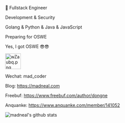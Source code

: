 
<!--
**madneal/madneal** is a ✨ _special_ ✨ repository because its `README.md` (this file) appears on your GitHub profile.

Here are some ideas to get you started:

- 🔭 I’m currently working on ...
- 🌱 I’m currently learning ...
- 👯 I’m looking to collaborate on ...
- 🤔 I’m looking for help with ...
- 💬 Ask me about ...
- 📫 How to reach me: ...
- 😄 Pronouns: ...
- ⚡ Fun fact: ...
-->

:construction_worker:  Fullstack Engineer

Development & Security

Golang & Python & Java & JavaScript

Preparing for OSWE

Yes, I got OSWE :sunglasses::sunglasses:

<img src="https://s1.ax1x.com/2020/09/06/wZaubq.png" alt="wZaubq.png" border="0" width="50" height="50"/>

Wechat: mad_coder

Blog: https://madneal.com

Freebuf: https://www.freebuf.com/author/dongne

Anquanke: https://www.anquanke.com/member/141052

![madneal's github stats](https://github-readme-stats.vercel.app/api?username=madneal&show_icons=true&theme=gruvbox)
